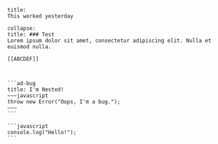 ```ad-note
title:
This worked yesterday
```

```ad-abstract
collapse:
title: ### Test
Lorem ipsum dolor sit amet, consectetur adipiscing elit. Nulla et euismod nulla. 

[[ABCDEF]]


```

````ad-info

```ad-bug
title: I'm Nested!
~~~javascript
throw new Error("Oops, I'm a bug.");
~~~
```

```javascript
console.log("Hello!");
```

````
